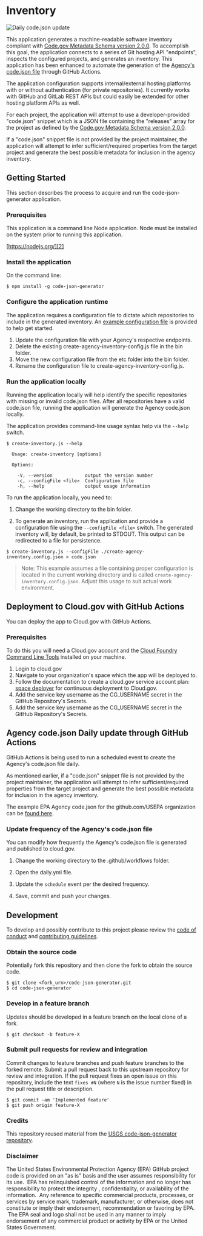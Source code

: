 
Inventory
=========

![Daily code.json update](https://github.com/testorg-2020/code-json-generator/workflows/Daily%20code.json%20update/badge.svg)

This application generates a machine-readable software inventory compliant
with [Code.gov Metadata Schema version 2.0.0][1]. To accomplish this goal,
the application connects to a series of Git hosting API "endpoints",
inspects the configured projects, and generates an inventory. This application has been enhanced to automate the generation of the [Agency's code.json file](https://code-json-cg.app.cloud.gov/code.json) through GitHub Actions.

The application configuration supports internal/external hosting platforms
with or without authentication (for private repositories). It currently works
with GitHub and GitLab REST APIs but could easily be extended for other hosting
platform APIs as well.

For each project, the application will attempt to use a developer-provided
"code.json" snippet which is a JSON file containing the "releases" array
for the project as defined by the [Code.gov Metadata Schema version 2.0.0][1].

If a "code.json" snippet file is not provided by the project maintainer, the
application will attempt to infer sufficient/required properties from the
target project and generate the best possible metadata for inclusion in the
agency inventory.


Getting Started
---------------

This section describes the process to acquire and run the code-json-generator
application.

### Prerequisites

This application is a command line Node application. Node must be installed
on the system prior to running this application.

[https://nodejs.org/][2]

### Install the application

On the command line:
```
$ npm install -g code-json-generator
```

### Configure the application runtime

The application requires a configuration file to dictate which repositories
to include in the generated inventory. An [example configuration file][3]
is provided to help get started.

1. Update the configuration file with your Agency's respective endpoints.
2. Delete the existing create-agency-inventory-config.js file in the bin folder.
3. Move the new configuration file from the etc folder into the bin folder.
4. Rename the configuration file to create-agency-inventory-config.js.

### Run the application locally

Running the application locally will help identify the specific repositories with missing or invalid code.json files. After all repositories have a valid code.json file, running the application will generate the Agency code.json locally.

The application provides command-line usage syntax help via the `--help` switch.
```
$ create-inventory.js --help

  Usage: create-inventory [options]

  Options:

    -V, --version            output the version number
    -c, --configFile <file>  Configuration file
    -h, --help               output usage information
```
To run the application locally, you need to:

1. Change the working directory to the bin folder. 

2. To generate an inventory, run the application and provide a configuration file
using the `--configFile <file>` switch. The generated inventory will, by
default, be printed to STDOUT. This output can be redirected to a file
for persistence.

``` 
$ create-inventory.js --configFile ./create-agency-inventory.config.json > code.json
```
> Note: This example assumes a file containing proper configuration is located
> in the current working directory and is called `create-agency-inventory.config.json`.
> Adjust this usage to suit actual work environment.

Deployment to Cloud.gov with GitHub Actions
-------------------------------------------
You can deploy the app to Cloud.gov with GitHub Actions.

### Prerequisites
To do this you will need a Cloud.gov account and the [Cloud Foundry Command Line Tools](https://github.com/cloudfoundry/cli#installers-and-compressed-binaries) installed on your machine.  

1. Login to cloud.gov
2. Navigate to your organization's space which the app will be deployed to.
3. Follow the documentation to create a cloud.gov service account plan: [space deployer](https://cloud.gov/docs/services/cloud-gov-service-account/) for continuous deployment to Cloud.gov.
4. Add the service key username as the CG_USERNAME secret in the GitHub Repository's Secrets.
5. Add the service key username as the CG_USERNAME secret in the GitHub Repository's Secrets. 
  
Agency code.json Daily update through GitHub Actions
-------------------------------------------

GitHub Actions is being used to run a scheduled event to create the Agency's code.json file daily.

As mentioned earlier, if a "code.json" snippet file is not provided by the project maintainer, the
application will attempt to infer sufficient/required properties from the
target project and generate the best possible metadata for inclusion in the
agency inventory.

The example EPA Agency code.json for the github.com/USEPA organization can be [found here](https://code-json-cg.app.cloud.gov/code.json). 

### Update frequency of the Agency's code.json file

You can modify how frequently the Agency's code.json file is generated and published to cloud.gov.

1. Change the working directory to the .github/workflows folder.

2. Open the daily.yml file.

3. Update the `schedule` event per the desired frequency.

4. Save, commit and push your changes.

Development
-----------

To develop and possibly contribute to this project please review the
[code of conduct][4] and [contributing guidelines][5].

### Obtain the source code

Potentially fork this repository and then clone the fork to obtain the source
code.

```
$ git clone <fork_urn>/code-json-generator.git
$ cd code-json-generator
```

### Develop in a feature branch

Updates should be developed in a feature branch on the local clone of a fork.
```
$ git checkout -b feature-X
```

### Submit pull requests for review and integration

Commit changes to feature branches and push feature branches to the forked
remote. Submit a pull request back to this upstream repository for review
and integration. If the pull request fixes an open issue on this repository,
include the text `fixes #N` (where `N` is the issue number fixed) in the
pull request title or description.
```
$ git commit -am 'Implemented feature'
$ git push origin feature-X
```


[1]: https://code.gov/#/policy-guide/docs/compliance/inventory-code
[2]: https://nodejs.org/
[3]: ./etc/config-example.json
[4]: ./CODE_OF_CONDUCT.md
[5]: ./CONTRIBUTING.md

### Credits

This repository reused material from the [USGS code-json-generator repository](https://github.com/usgs/code-json-generator/).

### Disclaimer

The United States Environmental Protection Agency (EPA) GitHub project code is provided on an "as is" basis and the user assumes responsibility for its use.  EPA has relinquished control of the information and no longer has responsibility to protect the integrity , confidentiality, or availability of the information.  Any reference to specific commercial products, processes, or services by service mark, trademark, manufacturer, or otherwise, does not constitute or imply their endorsement, recommendation or favoring by EPA.  The EPA seal and logo shall not be used in any manner to imply endorsement of any commercial product or activity by EPA or the United States Government.
